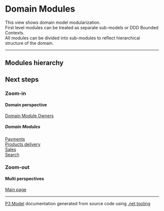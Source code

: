 ﻿
# Domain Modules

This view shows domain model modularization.  
First level modules can be treated as separate sub-models or DDD Bounded Contexts.  
All modules can be divided into sub-modules to reflect hierarchical structure of the domain.  

---



## Modules hierarchy


## Next steps


### Zoom-in


#### Domain perspective

[Domain Module Owners](DomainModuleOwners.md)  

##### Domain Modules

[Payments](Payments/Payments.md)  
[Products delivery](ProductsDelivery/ProductsDelivery.md)  
[Sales](Sales/Sales.md)  
[Search](Search/Search.md)  

### Zoom-out


#### Multi perspectives

[Main page](../../README.md)  

---

[P3 Model](https://github.com/P3-model/P3-model) documentation generated from source code using [.net tooling](https://github.com/P3-model/P3-model-dotnet)